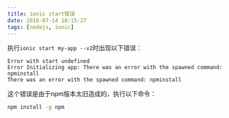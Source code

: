 ```yaml
---
title: ionic start错误
date: 2018-07-14 10:15:27
tags: [nodejs, ionic]
---
```


执行`ionic start my-app --v2`时出现以下错误：

```
Error with start undefined
Error Initializing app: There was an error with the spawned command: npminstall
There was an error with the spawned command: npminstall
```

这个错误是由于npm版本太旧造成的，执行以下命令：

```bash
npm install -g npm
```
